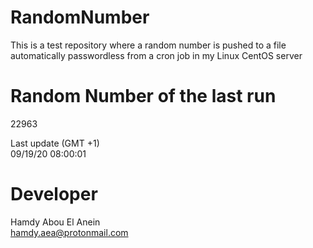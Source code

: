 # RandomNumber    
This is a test repository where a random number is pushed to a file automatically passwordless from a cron job in my Linux CentOS server    
# Random Number of the last run   
22963
      
Last update (GMT +1)    
09/19/20 08:00:01
# Developer    
Hamdy Abou El Anein   
hamdy.aea@protonmail.com
